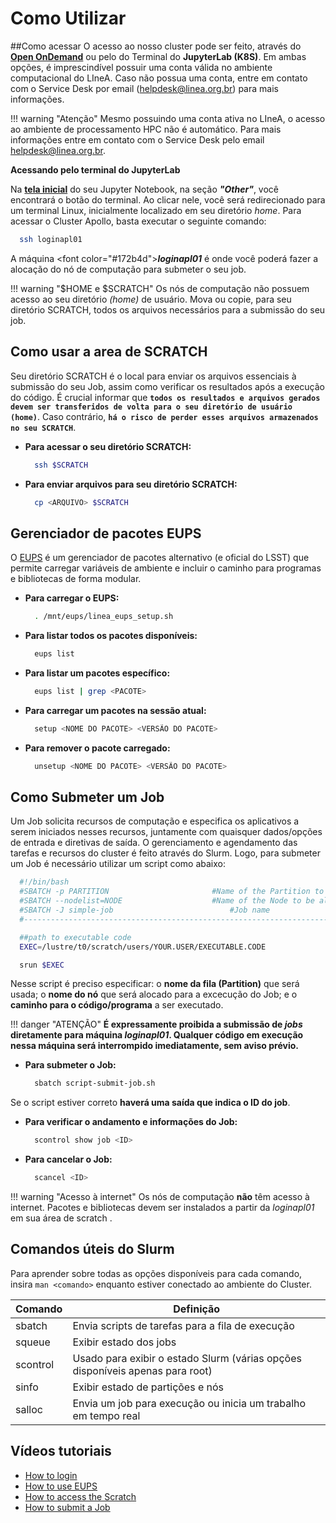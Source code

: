 # Como Utilizar 

##Como acessar
O acesso ao nosso cluster pode ser feito, através do [**Open OnDemand**](/processamento/uso/openondemand.html) ou pelo do Terminal do **JupyterLab (K8S)**. Em ambas opções, é imprescindível possuir uma conta válida no ambiente computacional do LIneA. Caso não possua uma conta, entre em contato com o Service Desk por email (helpdesk@linea.org.br) para mais informações.

!!! warning "Atenção"
    Mesmo possuindo uma conta ativa no LIneA, o acesso ao ambiente de processamento HPC não é automático. Para mais informações entre em contato com o Service Desk pelo email helpdesk@linea.org.br.

**Acessando pelo terminal do JupyterLab**

Na [**tela inicial**](../img/tela-jupyter.png) do seu Jupyter Notebook, na seção **_"Other"_**, você encontrará o botão do terminal. Ao clicar nele, você será redirecionado para um terminal Linux, inicialmente localizado em seu diretório _home_. Para acessar o Cluster Apollo, basta executar o seguinte comando:
  ```bash
    ssh loginapl01
  ```

A máquina <font color=\"#172b4d\">**_loginapl01_**</font> é onde você poderá fazer a alocação do nó de computação para submeter o seu job. 

!!! warning "$HOME e $SCRATCH"
    Os nós de computação não possuem acesso ao seu diretório _(home)_ de usuário. Mova ou copie, para seu diretório SCRATCH, todos os arquivos necessários para a submissão do seu job.

## Como usar a area de SCRATCH
Seu diretório SCRATCH é o local para enviar os arquivos essenciais à submissão do seu Job, assim como verificar os resultados após a execução do código. É crucial informar que **`todos os resultados e arquivos gerados devem ser transferidos de volta para o seu diretório de usuário (home)`**. Caso contrário, **`há o risco de perder esses arquivos armazenados no seu SCRATCH`**.

- **Para acessar o seu diretório SCRATCH:**
  ```bash
    ssh $SCRATCH
  ``` 
- **Para enviar arquivos para seu diretório SCRATCH:**
  ```bash
    cp <ARQUIVO> $SCRATCH
  ``` 

## Gerenciador de pacotes EUPS

O [EUPS](https://github.com/RobertLuptonTheGood/eups) é um gerenciador de pacotes alternativo (e oficial do LSST) que permite carregar variáveis de ambiente e incluir o caminho para programas e bibliotecas de forma modular.

- **Para carregar o EUPS:**
  ```bash
    . /mnt/eups/linea_eups_setup.sh
  ```
- **Para listar todos os pacotes disponíveis:**
  ```bash
    eups list
  ```
- **Para listar um pacotes específico:**
  ```bash
    eups list | grep <PACOTE>
  ```
- **Para carregar um pacotes na sessão atual:**
  ```bash
    setup <NOME DO PACOTE> <VERSÃO DO PACOTE>
  ```
- **Para remover o pacote carregado:**
  ```bash
    unsetup <NOME DO PACOTE> <VERSÃO DO PACOTE>
  ```
  
## Como Submeter um Job
Um Job solicita recursos de computação e especifica os aplicativos a serem iniciados nesses recursos, juntamente com quaisquer dados/opções de entrada e diretivas de saída. O gerenciamento e agendamento das tarefas e recursos do cluster é feito através do Slurm. Logo, para submeter um Job é necessário utilizar um script como abaixo:

```bash
  #!/bin/bash
  #SBATCH -p PARTITION                       #Name of the Partition to use
  #SBATCH --nodelist=NODE                    #Name of the Node to be allocated
  #SBATCH -J simple-job			                 #Job name
  #----------------------------------------------------------------------------#

  ##path to executable code
  EXEC=/lustre/t0/scratch/users/YOUR.USER/EXECUTABLE.CODE

  srun $EXEC
```
Nesse script é preciso especificar: o **nome da fila (Partition)** que será usada; o **nome do nó** que será alocado para a excecução do Job; e o **caminho para o código/programa** a ser executado. 

!!! danger "ATENÇÃO"
	 **É expressamente proibida a submissão de _jobs_ diretamente para máquina _loginapl01_. Qualquer código em execução nessa máquina será interrompido imediatamente, sem aviso prévio.**

- **Para submeter o Job:**
  ```bash
    sbatch script-submit-job.sh
  ```
Se o script estiver correto **haverá uma saída que indica o ID do job**.

- **Para verificar o andamento e informações do Job:**
  ```bash
    scontrol show job <ID> 
  ```
- **Para cancelar o Job:**
  ```bash
    scancel <ID> 
  ```

!!! warning "Acesso à internet"
    Os nós de computação **não** têm acesso à internet. Pacotes e bibliotecas devem ser instalados a partir da _loginapl01_ em sua área de scratch .

## Comandos úteis do Slurm  
Para aprender sobre todas as opções disponíveis para cada comando, insira `man <comando>` enquanto estiver conectado ao ambiente do Cluster.

| Comando  | Definição                                                                     |
| -------- | ----------------------------------------------------------------------------- |
| sbatch   | Envia scripts de tarefas para a fila de execução                              |
| squeue   | Exibir estado dos jobs                                                        |
| scontrol | Usado para exibir o estado Slurm (várias opções disponíveis apenas para root) |
| sinfo    | Exibir estado de partições e nós                                              |
| salloc   | Envia um job para execução ou inicia um trabalho em tempo real                |

## Vídeos tutoriais
* [How to login](https://youtu.be/3DHqWk7KGHw)
* [How to use EUPS](https://youtu.be/ifJqGEvqzdY)
* [How to access the Scratch](https://youtu.be/dnMzGYwICBw)
* [How to submit a Job](https://youtu.be/AbRCL_KsBVY)
